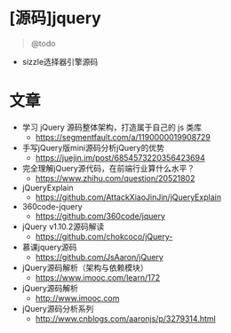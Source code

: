# [源码]jquery

> @todo

- sizzle选择器引擎源码

# 文章

- 学习 jQuery 源码整体架构，打造属于自己的 js 类库
    - https://segmentfault.com/a/1190000019908729
- 手写jQuery版mini源码分析jQuery的优势
    - https://juejin.im/post/6854573220356423694
- 完全理解jQuery源代码，在前端行业算什么水平？ 
    - <https://www.zhihu.com/question/20521802>
- jQueryExplain
    - https://github.com/AttackXiaoJinJin/jQueryExplain
- 360code-jquery 
    - https://github.com/360code/jquery
-  jQuery v1.10.2源码解读 
    - https://github.com/chokcoco/jQuery-
- 慕课jquery源码 
    - https://github.com/JsAaron/jQuery
- jQuery源码解析（架构与依赖模块） 
  - <https://www.imooc.com/learn/172>
- jQuery源码解析
  - <http://www.imooc.com>
- jQuery源码分析系列
  - <http://www.cnblogs.com/aaronjs/p/3279314.html>    